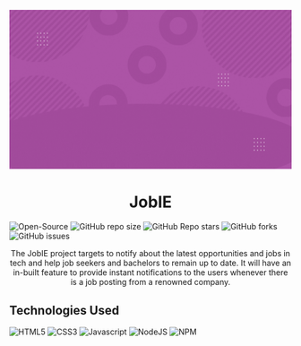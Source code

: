 ![image](server/assets/jobie.gif)

<h1 align="center"> JobIE </h1>

<p align="center">

   ![Open-Source](https://img.shields.io/badge/-OPEN--SOURCE-%236fff00?style=for-the-badge&logo=github)
   ![GitHub repo size](https://img.shields.io/github/repo-size/akshatnema/jobie?color=green&label=SIZE&logo=github&style=for-the-badge)
   ![GitHub Repo stars](https://img.shields.io/github/stars/akshatnema/jobie?color=%2381f200&logo=github&style=for-the-badge)
   ![GitHub forks](https://img.shields.io/github/forks/akshatnema/jobie?color=%2300c8ff&logo=github&style=for-the-badge)
   ![GitHub issues](https://img.shields.io/github/issues/akshatnema/jobie?color=%23f6ff00&logo=github&style=for-the-badge)

</p>

<p align="center"> 
The JobIE project targets to notify about the latest opportunities and jobs in tech and help job seekers and bachelors to remain up to date. It will have an in-built feature to provide instant notifications to the users whenever there is a job posting from a renowned company.
</p>

## Technologies Used

![HTML5](https://img.shields.io/badge/-HTML5-white?color=ff6529&style=for-the-badge&logo=HTML5&logoColor=white&logoWidth=20)
![CSS3](https://img.shields.io/badge/-CSS3-orange?color=264DE4&style=for-the-badge&logo=CSS3&logoColor=white&logoWidth=20)
![Javascript](https://img.shields.io/badge/-javascript-white?style=for-the-badge&logo=javascript&logoColor=white&logoWidth=20&color=F1DB4E)
![NodeJS](https://img.shields.io/badge/-Node-orange?color=8BBF3F&style=for-the-badge&logo=NODE&logoColor=white&logoWidth=20)
![NPM](https://img.shields.io/badge/-NPM-brightgreen?color=DC2C34&style=for-the-badge&logo=NPM&logoColor=white&logoWidth=20)
